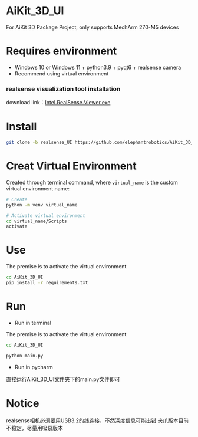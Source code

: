 # AiKit_3D_UI
For AiKit 3D Package Project, only supports MechArm 270-M5 devices

# Requires environment

- Windows 10 or Windows 11 + python3.9 + pyqt6 + realsense camera
- Recommend using virtual environment

### realsense visualization tool installation

download link：[Intel.RealSense.Viewer.exe
](https://github.com/IntelRealSense/librealsense/releases/download/v2.54.1/Intel.RealSense.Viewer.exe)

# Install

```bash
git clone -b realsense_UI https://github.com/elephantrobotics/AiKit_3D_UI.git
```

# Creat Virtual Environment

Created through terminal command, where `virtual_name` is the custom virtual environment name:

```bash
# Create 
python -m venv virtual_name

# Activate virtual environment
cd virtual_name/Scripts
activate
```

# Use

The premise is to activate the virtual environment

```bash
cd AiKit_3D_UI
pip install -r requirements.txt
```

# Run

- Run in terminal

The premise is to activate the virtual environment

```bash
cd AiKit_3D_UI

python main.py
```

- Run in pycharm

直接运行AiKit_3D_UI文件夹下的main.py文件即可

# Notice

realsense相机必须要用USB3.2的线连接，不然深度信息可能出错 夹爪版本目前不稳定，尽量用吸泵版本
